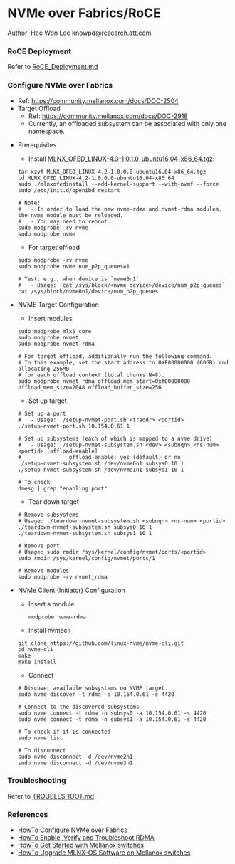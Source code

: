 # NVMe over Fabrics/RoCE
Author: Hee Won Lee <knowpd@research.att.com>

### RoCE Deployment
Refer to [RoCE_Deployment.md](./RoCE_Deployment.md)

### Configure NVMe over Fabrics
* Ref: <https://community.mellanox.com/docs/DOC-2504>
* Target Offload
   - Ref: <https://community.mellanox.com/docs/DOC-2918>
   - Currently, an offloaded subsystem can be associated with only one namespace.

- Prerequisites   
   * Install [MLNX_OFED_LINUX-4.3-1.0.1.0-ubuntu16.04-x86_64.tgz](http://www.mellanox.com/page/products_dyn?product_family=26): 
   ```
   tar xzvf MLNX_OFED_LINUX-4.2-1.0.0.0-ubuntu16.04-x86_64.tgz
   cd MLNX_OFED_LINUX-4.2-1.0.0.0-ubuntu16.04-x86_64
   sudo ./mlnxofedinstall --add-kernel-support --with-nvmf --force
   sudo /etc/init.d/openibd restart

   # Note:
   #   - In order to load the new nvme-rdma and nvmet-rdma modules, the nvme module must be reloaded.
   #   - You may need to reboot.
   sudo modprobe -rv nvme
   sudo modprobe nvme
   ```

   * For target offload
   ```
   sudo modprobe -rv nvme
   sudo modprobe nvme num_p2p_queues=1

   # Test: e.g., when device is `nvme0n1`
   #   - Usage: `cat /sys/block/<nvme_device>/device/num_p2p_queues`
   cat /sys/block/nvme0n1/device/num_p2p_queues
   ```

- NVME Target Configuration
   * Insert modules
   ```
   sudo modprobe mlx5_core
   sudo modprobe nvmet
   sudo modprobe nvmet-rdma

   # For target offload, additionally run the following command.
   # In this example, set the start address to 0XF00000000 (60GB) and allocating 256MB 
   # for each offload context (total chunks N=8).
   sudo modprobe nvmet_rdma offload_mem_start=0xf00000000 offload_mem_size=2048 offload_buffer_size=256
   ```

   * Set up target
   ```
   # Set up a port
   #   - Usage: ./setup-nvmet-port.sh <traddr> <portid>
   ./setup-nvmet-port.sh 10.154.0.61 1

   # Set up subsystems (each of which is mapped to a nvme drive)
   #   - Usage: ./setup-nvmet-subsystem.sh <dev> <subnqn> <ns-num> <portid> [offload-enable]
   #               offload-enable: yes (default) or no 
   ./setup-nvmet-subsystem.sh /dev/nvme0n1 subsys0 10 1
   ./setup-nvmet-subsystem.sh /dev/nvme1n1 subsys1 10 1

   # To check
   dmesg | grep "enabling port"
   ```
  
   * Tear down target
   ```
   # Remove subsystems
   # Usage: ./teardown-nvmet-subsystem.sh <subnqn> <ns-num> <portid>
   ./teardown-nvmet-subsystem.sh subsys0 10 1
   ./teardown-nvmet-subsystem.sh subsys1 10 1

   # Remove port
   # Usage: sudo rmdir /sys/kernel/config/nvmet/ports/<portid>
   sudo rmdir /sys/kernel/config/nvmet/ports/1
 
   # Remove modules
   sudo modprobe -rv nvmet_rdma
   ```

- NVMe Client (Initiator) Configuration
   * Insert a module
      ```
      modprobe nvme-rdma
      ```

   * Install nvmecli
   ```
   git clone https://github.com/linux-nvme/nvme-cli.git
   cd nvme-cli
   make
   make install
   ```

   * Connect
   ```
   # Discover available subsystems on NVMF target.
   sudo nvme discover -t rdma -a 10.154.0.61 -s 4420
   
   # Connect to the discovered subsystems
   sudo nvme connect -t rdma -n subsys0 -a 10.154.0.61 -s 4420
   sudo nvme connect -t rdma -n subsys1 -a 10.154.0.61 -s 4420
   
   # To check if it is connected
   sudo nvme list
   
   # To disconnect
   sudo nvme disconnect -d /dev/nvme2n1
   sudo nvme disconnect -d /dev/nvme3n1
   ```

### Troubleshooting
Refer to [TROUBLESHOOT.md](./TROUBLESHOOT.md)

### References
- [HowTo Configure NVMe over Fabrics](https://community.mellanox.com/docs/DOC-2504)  
- [HowTo Enable, Verify and Troubleshoot RDMA](https://community.mellanox.com/docs/DOC-2086)
- [HowTo Get Started with Mellanox switches](https://community.mellanox.com/docs/DOC-2172)
- [HowTo Upgrade MLNX-OS Software on Mellanox switches](https://community.mellanox.com/docs/DOC-1448)
